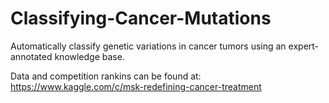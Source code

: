 # Classifying-Cancer-Mutations
Automatically classify genetic variations in cancer tumors using an expert-annotated knowledge base.

Data and competition rankins can be found at: https://www.kaggle.com/c/msk-redefining-cancer-treatment
